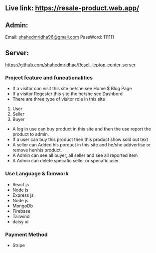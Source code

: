 ## Live link: https://resale-product.web.app/

## Admin: 
   Email: shahedmridha96@gmail.com
   PassWord: 111111
   
## Server:
   https://github.com/shahedmridhaa/Resell-leptop-center-server

### Project feature and funcationalities
  - If a visitor can visit this site he/she see Home $ Blog Page
  - If a visitor Regester this site the he/she see Dashbord
  - There are three type of visitor role in this site
  1. User
  2. Seller
  3. Buyer
  -  A log in use can buy product in this site and then the use report the product to admin.
  -  If a user can buy this product then this product show sold out text 
  -  A seller can Added his porduct in this site and he/she addvertise or remove her/his product.
  -  A Admin can see all buyer, all seller and see all reported item
  -  A Admin can delete specafic seller or specafic user

### Use Language & famwork
   - React js
   - Node js
   - Express js
   - Node js
   - MongoDb
   - Firebase
   - Tailwind
   - daisy ui
    
### Payment Method
   - Stripe   

